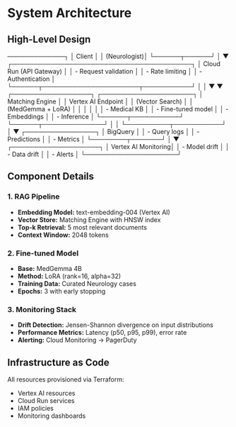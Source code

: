 # System Architecture

## High-Level Design

─────────────┐
│   Client    │
│  (Neurologist)│
└──────┬──────┘
│
▼
┌─────────────────────────────────────────┐
│          Cloud Run (API Gateway)         │
│  - Request validation                    │
│  - Rate limiting                         │
│  - Authentication                        │
└──────┬──────────────────────┬───────────┘
│                      │
▼                      ▼
┌──────────────────┐   ┌─────────────────────┐
│ Matching Engine  │   │  Vertex AI Endpoint │
│  (Vector Search) │   │  (MedGemma + LoRA)  │
│                  │   │                     │
│ - Medical KB     │   │ - Fine-tuned model  │
│ - Embeddings     │   │ - Inference         │
└──────┬───────────┘   └──────┬──────────────┘
│                      │
└──────────┬───────────┘
│
▼
┌────────────────┐
│   BigQuery     │
│ - Query logs   │
│ - Predictions  │
│ - Metrics      │
└────────┬───────┘
│
▼
┌────────────────────┐
│ Vertex AI Monitoring│
│ - Model drift       │
│ - Data drift        │
│ - Alerts            │
└─────────────────────┘

## Component Details

### 1. RAG Pipeline
- **Embedding Model:** text-embedding-004 (Vertex AI)
- **Vector Store:** Matching Engine with HNSW index
- **Top-k Retrieval:** 5 most relevant documents
- **Context Window:** 2048 tokens

### 2. Fine-tuned Model
- **Base:** MedGemma 4B
- **Method:** LoRA (rank=16, alpha=32)
- **Training Data:** Curated Neurology cases
- **Epochs:** 3 with early stopping

### 3. Monitoring Stack
- **Drift Detection:** Jensen-Shannon divergence on input distributions
- **Performance Metrics:** Latency (p50, p95, p99), error rate
- **Alerting:** Cloud Monitoring → PagerDuty

## Infrastructure as Code

All resources provisioned via Terraform:
- Vertex AI resources
- Cloud Run services
- IAM policies
- Monitoring dashboards

